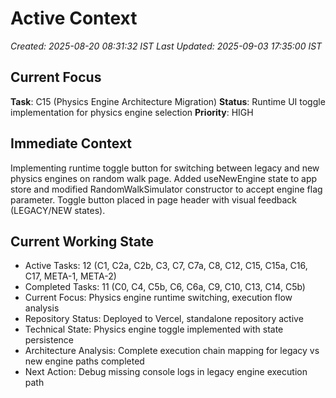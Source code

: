 # Active Context
*Created: 2025-08-20 08:31:32 IST*
*Last Updated: 2025-09-03 17:35:00 IST*

## Current Focus
**Task**: C15 (Physics Engine Architecture Migration)
**Status**: Runtime UI toggle implementation for physics engine selection
**Priority**: HIGH

## Immediate Context
Implementing runtime toggle button for switching between legacy and new physics engines on random walk page. Added useNewEngine state to app store and modified RandomWalkSimulator constructor to accept engine flag parameter. Toggle button placed in page header with visual feedback (LEGACY/NEW states).

## Current Working State
- Active Tasks: 12 (C1, C2a, C2b, C3, C7, C7a, C8, C12, C15, C15a, C16, C17, META-1, META-2)
- Completed Tasks: 11 (C0, C4, C5b, C6, C6a, C9, C10, C13, C14, C5b)
- Current Focus: Physics engine runtime switching, execution flow analysis
- Repository Status: Deployed to Vercel, standalone repository active
- Technical State: Physics engine toggle implemented with state persistence
- Architecture Analysis: Complete execution chain mapping for legacy vs new engine paths completed
- Next Action: Debug missing console logs in legacy engine execution path
